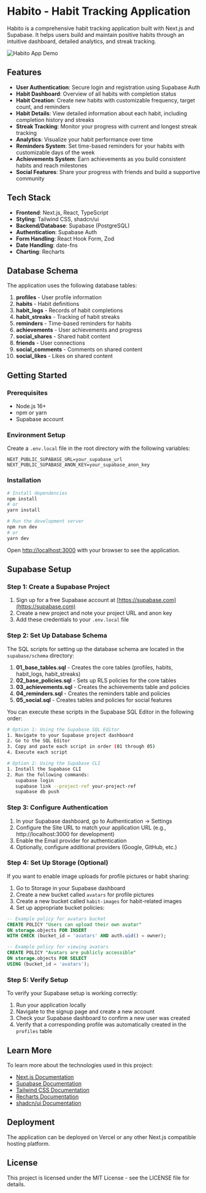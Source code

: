 # Habito - Habit Tracking Application

Habito is a comprehensive habit tracking application built with Next.js and Supabase. It helps users build and maintain positive habits through an intuitive dashboard, detailed analytics, and streak tracking.

![Habito App Demo](https://raw.githubusercontent.com/habitoai/habito-tracker/main/public/habito-demo.gif)

## Features

- **User Authentication**: Secure login and registration using Supabase Auth
- **Habit Dashboard**: Overview of all habits with completion status
- **Habit Creation**: Create new habits with customizable frequency, target count, and reminders
- **Habit Details**: View detailed information about each habit, including completion history and streaks
- **Streak Tracking**: Monitor your progress with current and longest streak tracking
- **Analytics**: Visualize your habit performance over time
- **Reminders System**: Set time-based reminders for your habits with customizable days of the week
- **Achievements System**: Earn achievements as you build consistent habits and reach milestones
- **Social Features**: Share your progress with friends and build a supportive community

## Tech Stack

- **Frontend**: Next.js, React, TypeScript
- **Styling**: Tailwind CSS, shadcn/ui
- **Backend/Database**: Supabase (PostgreSQL)
- **Authentication**: Supabase Auth
- **Form Handling**: React Hook Form, Zod
- **Date Handling**: date-fns
- **Charting**: Recharts

## Database Schema

The application uses the following database tables:

1. **profiles** - User profile information
2. **habits** - Habit definitions
3. **habit_logs** - Records of habit completions
4. **habit_streaks** - Tracking of habit streaks
5. **reminders** - Time-based reminders for habits
6. **achievements** - User achievements and progress
7. **social_shares** - Shared habit content
8. **friends** - User connections
9. **social_comments** - Comments on shared content
10. **social_likes** - Likes on shared content

## Getting Started

### Prerequisites

- Node.js 16+ 
- npm or yarn
- Supabase account

### Environment Setup

Create a `.env.local` file in the root directory with the following variables:

```
NEXT_PUBLIC_SUPABASE_URL=your_supabase_url
NEXT_PUBLIC_SUPABASE_ANON_KEY=your_supabase_anon_key
```

### Installation

```bash
# Install dependencies
npm install
# or
yarn install

# Run the development server
npm run dev
# or
yarn dev
```

Open [http://localhost:3000](http://localhost:3000) with your browser to see the application.

## Supabase Setup

### Step 1: Create a Supabase Project

1. Sign up for a free Supabase account at [https://supabase.com](https://supabase.com)
2. Create a new project and note your project URL and anon key
3. Add these credentials to your `.env.local` file

### Step 2: Set Up Database Schema

The SQL scripts for setting up the database schema are located in the `supabase/schema` directory:

1. **01_base_tables.sql** - Creates the core tables (profiles, habits, habit_logs, habit_streaks)
2. **02_base_policies.sql** - Sets up RLS policies for the core tables
3. **03_achievements.sql** - Creates the achievements table and policies
4. **04_reminders.sql** - Creates the reminders table and policies
5. **05_social.sql** - Creates tables and policies for social features

You can execute these scripts in the Supabase SQL Editor in the following order:

```bash
# Option 1: Using the Supabase SQL Editor
1. Navigate to your Supabase project dashboard
2. Go to the SQL Editor
3. Copy and paste each script in order (01 through 05)
4. Execute each script

# Option 2: Using the Supabase CLI
1. Install the Supabase CLI
2. Run the following commands:
   supabase login
   supabase link --project-ref your-project-ref
   supabase db push
```

### Step 3: Configure Authentication

1. In your Supabase dashboard, go to Authentication → Settings
2. Configure the Site URL to match your application URL (e.g., http://localhost:3000 for development)
3. Enable the Email provider for authentication
4. Optionally, configure additional providers (Google, GitHub, etc.)

### Step 4: Set Up Storage (Optional)

If you want to enable image uploads for profile pictures or habit sharing:

1. Go to Storage in your Supabase dashboard
2. Create a new bucket called `avatars` for profile pictures
3. Create a new bucket called `habit-images` for habit-related images
4. Set up appropriate bucket policies:

```sql
-- Example policy for avatars bucket
CREATE POLICY "Users can upload their own avatar" 
ON storage.objects FOR INSERT 
WITH CHECK (bucket_id = 'avatars' AND auth.uid() = owner);

-- Example policy for viewing avatars
CREATE POLICY "Avatars are publicly accessible" 
ON storage.objects FOR SELECT 
USING (bucket_id = 'avatars');
```

### Step 5: Verify Setup

To verify your Supabase setup is working correctly:

1. Run your application locally
2. Navigate to the signup page and create a new account
3. Check your Supabase dashboard to confirm a new user was created
4. Verify that a corresponding profile was automatically created in the `profiles` table

## Learn More

To learn more about the technologies used in this project:

- [Next.js Documentation](https://nextjs.org/docs)
- [Supabase Documentation](https://supabase.io/docs)
- [Tailwind CSS Documentation](https://tailwindcss.com/docs)
- [Recharts Documentation](https://recharts.org/en-US/)
- [shadcn/ui Documentation](https://ui.shadcn.com/)

## Deployment

The application can be deployed on Vercel or any other Next.js compatible hosting platform.

## License

This project is licensed under the MIT License - see the LICENSE file for details.
